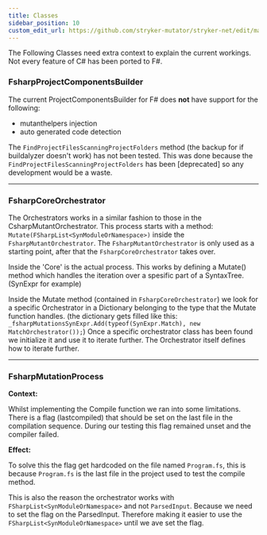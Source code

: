 ```yaml
---
title: Classes
sidebar_position: 10
custom_edit_url: https://github.com/stryker-mutator/stryker-net/edit/master/docs/technical-reference/fsharp/classes.md
---
```


The Following Classes need extra context to explain the current workings.
Not every feature of C# has been ported to F#.

### FsharpProjectComponentsBuilder

The current ProjectComponentsBuilder for F# does **not** have support for the following:
   * mutanthelpers injection
   * auto generated code detection

The ```FindProjectFilesScanningProjectFolders``` method (the backup for if buildalyzer doesn't work) has not been tested.
This was done because the ```FindProjectFilesScanningProjectFolders``` has been [deprecated] so any development would be a waste.

---

### FsharpCoreOrchestrator

The Orchestrators works in a similar fashion to those in the CsharpMutantOrchestrator.
This process starts with a method: ```Mutate(FSharpList<SynModuleOrNamespace>)``` inside the ```FsharpMutantOrchestrator```.
The ```FsharpMutantOrchestrator``` is only used as a starting point, after that the ```FsharpCoreOrchestrator``` takes over.

Inside the 'Core' is the actual process. 
This works by defining a Mutate() method which handles the iteration over a spesific part of a SyntaxTree. (SynExpr for example)

Inside the Mutate method (contained in ```FsharpCoreOrchestrator```) we look for a specific Orchestrator in a Dictionary belonging to the type that the Mutate function handles. (the dictionary gets filled like this: ```_fsharpMutationsSynExpr.Add(typeof(SynExpr.Match), new MatchOrchestrator());```)
Once a specific orchestrator class has been found we initialize it and use it to iterate further.
The Orchestrator itself defines how to iterate further.

---

### FsharpMutationProcess

**Context:**

Whilst implementing the Compile function we ran into some limitations. 
There is a flag (lastcompiled) that should be set on the last file in the compilation sequence. 
During our testing this flag remained unset and the compiler failed.

**Effect:**

To solve this the flag get hardcoded on the file named ```Program.fs```,
this is because ```Program.fs``` is the last file in the project used to test the compile method.

This is also the reason the orchestrator works with ```FSharpList<SynModuleOrNamespace>``` and not ```ParsedInput```.
Because we need to set the flag on the ParsedInput.
Therefore making it easier to use the ```FSharpList<SynModuleOrNamespace>``` until we ave set the flag.
